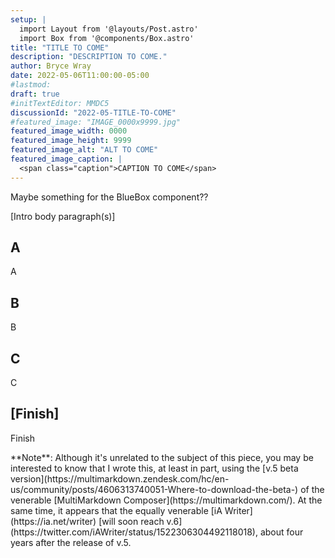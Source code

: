 ```yaml
---
setup: |
  import Layout from '@layouts/Post.astro'
  import Box from '@components/Box.astro'
title: "TITLE TO COME"
description: "DESCRIPTION TO COME."
author: Bryce Wray
date: 2022-05-06T11:00:00-05:00
#lastmod:
draft: true
#initTextEditor: MMDC5
discussionId: "2022-05-TITLE-TO-COME"
#featured_image: "IMAGE_0000x9999.jpg"
featured_image_width: 0000
featured_image_height: 9999
featured_image_alt: "ALT TO COME"
featured_image_caption: |
  <span class="caption">CAPTION TO COME</span>
---
```


<Box cssClass="blueBox">
Maybe something for the BlueBox component??
</Box>

\[Intro body paragraph(s)]

## A

A

## B

B

## C

C

## \[Finish]

Finish

<Box cssClass="yellowBox">
**Note**: Although it's unrelated to the subject of this piece, you may be interested to know that I wrote this, at least in part, using the [v.5 beta version](https://multimarkdown.zendesk.com/hc/en-us/community/posts/4606313740051-Where-to-download-the-beta-) of the venerable [MultiMarkdown Composer](https://multimarkdown.com/). At the same time, it appears that the equally venerable [iA Writer](https://ia.net/writer) [will soon reach v.6](https://twitter.com/iAWriter/status/1522306304492118018), about four years after the release of v.5.
</Box>
